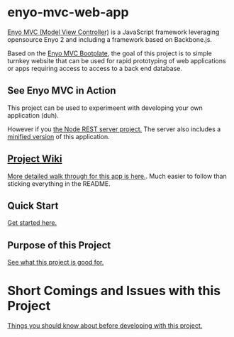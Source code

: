 enyo-mvc-web-app
================
[Enyo MVC (Model View Controller)](https://github.com/enyojs/enyo/wiki/Enyo-MVC-Intro) is a JavaScript framework leveraging opensource Enyo 2 and including a framework based on Backbone.js.

Based on the [Enyo MVC Bootplate](https://github.com/enyojs/bootplate-mvc), the goal of this project is to simple turnkey website that can be used for rapid prototyping of web applications or apps requiring access to access to a back end database.

## See Enyo MVC in Action
This project can be used to experimeent with developing your own application (duh).

However if you  <a href="https://github.com/pcimino/nodejs-restify-mongodb" target="_blank">the Node REST server project.</a> The server also includes a <a href="http://en.wikipedia.org/wiki/Minification_(programming)" target="_blank">minified version</a> of this application.

## [Project Wiki](https://github.com/pcimino/enyo-mvc-web-app/wiki)
[More detailed walk through for this app is here.](https://github.com/pcimino/enyo-mvc-web-app/wiki). Much easier to follow than sticking everything in the README.

## Quick Start
[Get started here.](https://github.com/pcimino/enyo-mvc-web-app/wiki/QuickStart)

## Purpose of this Project
[See what this project is good for.](https://github.com/pcimino/enyo-mvc-web-app/wiki/Purpose)

# Short Comings and Issues with this Project
[Things you should know about before developing with this project.](https://github.com/pcimino/enyo-mvc-web-app/wiki/KnownIssues)
